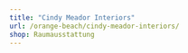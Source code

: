 ```yaml
---
title: "Cindy Meador Interiors"
url: /orange-beach/cindy-meador-interiors/
shop: Raumausstattung
---
```

